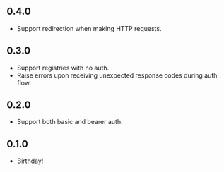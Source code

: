 ## 0.4.0
* Support redirection when making HTTP requests.

## 0.3.0
* Support registries with no auth.
* Raise errors upon receiving unexpected response codes during auth flow.

## 0.2.0
* Support both basic and bearer auth.

## 0.1.0
* Birthday!
